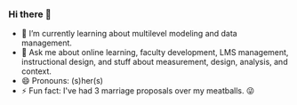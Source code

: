 ### Hi there 👋

<!--
**page-jerzak/page-jerzak** is a ✨ _special_ ✨ repository because its `README.md` (this file) appears on your GitHub profile.-->
- 🌱 I’m currently learning about multilevel modeling and data management.
- 💬 Ask me about online learning, faculty development, LMS management, instructional design, and stuff about measurement, design, analysis, and context.
- 😄 Pronouns: (s)her(s)
- ⚡ Fun fact: I've had 3 marriage proposals over my meatballs. :stuck_out_tongue_winking_eye:

